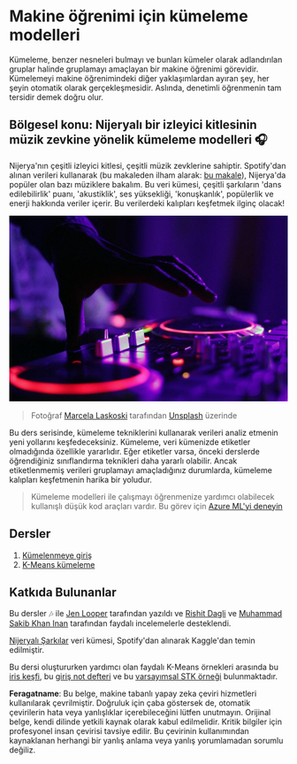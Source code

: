 # Makine öğrenimi için kümeleme modelleri

Kümeleme, benzer nesneleri bulmayı ve bunları kümeler olarak adlandırılan gruplar halinde gruplamayı amaçlayan bir makine öğrenimi görevidir. Kümelemeyi makine öğrenimindeki diğer yaklaşımlardan ayıran şey, her şeyin otomatik olarak gerçekleşmesidir. Aslında, denetimli öğrenmenin tam tersidir demek doğru olur.

## Bölgesel konu: Nijeryalı bir izleyici kitlesinin müzik zevkine yönelik kümeleme modelleri 🎧

Nijerya'nın çeşitli izleyici kitlesi, çeşitli müzik zevklerine sahiptir. Spotify'dan alınan verileri kullanarak (bu makaleden ilham alarak: [bu makale](https://towardsdatascience.com/country-wise-visual-analysis-of-music-taste-using-spotify-api-seaborn-in-python-77f5b749b421)), Nijerya'da popüler olan bazı müziklere bakalım. Bu veri kümesi, çeşitli şarkıların 'dans edilebilirlik' puanı, 'akustiklik', ses yüksekliği, 'konuşkanlık', popülerlik ve enerji hakkında veriler içerir. Bu verilerdeki kalıpları keşfetmek ilginç olacak!

![Bir turntable](../../../translated_images/turntable.f2b86b13c53302dc106aa741de9dc96ac372864cf458dd6f879119857aab01da.tr.jpg)

> Fotoğraf <a href="https://unsplash.com/@marcelalaskoski?utm_source=unsplash&utm_medium=referral&utm_content=creditCopyText">Marcela Laskoski</a> tarafından <a href="https://unsplash.com/s/photos/nigerian-music?utm_source=unsplash&utm_medium=referral&utm_content=creditCopyText">Unsplash</a> üzerinde
  
Bu ders serisinde, kümeleme tekniklerini kullanarak verileri analiz etmenin yeni yollarını keşfedeceksiniz. Kümeleme, veri kümenizde etiketler olmadığında özellikle yararlıdır. Eğer etiketler varsa, önceki derslerde öğrendiğiniz sınıflandırma teknikleri daha yararlı olabilir. Ancak etiketlenmemiş verileri gruplamayı amaçladığınız durumlarda, kümeleme kalıpları keşfetmenin harika bir yoludur.

> Kümeleme modelleri ile çalışmayı öğrenmenize yardımcı olabilecek kullanışlı düşük kod araçları vardır. Bu görev için [Azure ML'yi deneyin](https://docs.microsoft.com/learn/modules/create-clustering-model-azure-machine-learning-designer/?WT.mc_id=academic-77952-leestott)

## Dersler

1. [Kümelenmeye giriş](1-Visualize/README.md)
2. [K-Means kümeleme](2-K-Means/README.md)

## Katkıda Bulunanlar

Bu dersler 🎶 ile [Jen Looper](https://www.twitter.com/jenlooper) tarafından yazıldı ve [Rishit Dagli](https://rishit_dagli) ve [Muhammad Sakib Khan Inan](https://twitter.com/Sakibinan) tarafından faydalı incelemelerle desteklendi.

[Nijeryalı Şarkılar](https://www.kaggle.com/sootersaalu/nigerian-songs-spotify) veri kümesi, Spotify'dan alınarak Kaggle'dan temin edilmiştir.

Bu dersi oluştururken yardımcı olan faydalı K-Means örnekleri arasında bu [iris keşfi](https://www.kaggle.com/bburns/iris-exploration-pca-k-means-and-gmm-clustering), bu [giriş not defteri](https://www.kaggle.com/prashant111/k-means-clustering-with-python) ve bu [varsayımsal STK örneği](https://www.kaggle.com/ankandash/pca-k-means-clustering-hierarchical-clustering) bulunmaktadır.

**Feragatname**:
Bu belge, makine tabanlı yapay zeka çeviri hizmetleri kullanılarak çevrilmiştir. Doğruluk için çaba göstersek de, otomatik çevirilerin hata veya yanlışlıklar içerebileceğini lütfen unutmayın. Orijinal belge, kendi dilinde yetkili kaynak olarak kabul edilmelidir. Kritik bilgiler için profesyonel insan çevirisi tavsiye edilir. Bu çevirinin kullanımından kaynaklanan herhangi bir yanlış anlama veya yanlış yorumlamadan sorumlu değiliz.